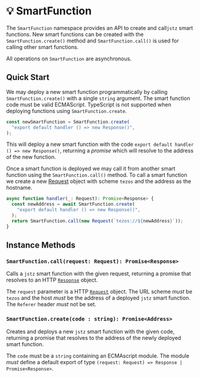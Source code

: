 # 💡 SmartFunction

The `SmartFunction` namespace provides an API to create and call`jstz` smart functions.
New smart functions can be created with the `SmartFunction.create()` method
and `SmartFunction.call()` is used for calling other smart functions.

All operations on `SmartFunction` are asynchronous.

## Quick Start

We may deploy a new smart function programmatically by calling `SmartFunction.create()` with a single `string` argument.
The smart function code must be valid ECMAScript. TypeScript is not supported when deploying functions using
`SmartFunction.create`.

```typescript
const newSmartFunction = SmartFunction.create(
  "export default handler () => new Response()",
);
```

This will deploy a new smart function with the code `export default handler () => new Response()`,
returning a _promise_ which will resolve to the address of the new function.

Once a smart function is deployed we may call it from another smart function using the
`SmartFunction.call()` method. To call a smart function we create a new [Request](request.md) object with
scheme `tezos` and the address as the hostname.

```typescript
async function handler(_: Request): Promise<Response> {
  const newAddress = await SmartFunction.create(
    "export default handler () => new Response()",
  );
  return SmartFunction.call(new Request(`tezos://${newAddress}`));
}
```

## Instance Methods

### `SmartFunction.call(request: Request): Promise<Response>`

Calls a `jstz` smart function with the given request, returning a promise that resolves to an
HTTP [`Response`](response.md) object.

The `request` parameter is a HTTP [`Request`](request.md) object.
The URL scheme _must_ be `tezos` and the host _must_ be the address of a deployed `jstz` smart function.
The `Referer` header _must_ not be set.

### `SmartFunction.create(code : string): Promise<Address>`

Creates and deploys a new `jstz` smart function with the given code, returning a promise that resolves to the address of the newly deployed smart function.

The `code` must be a `string` containing an ECMAscript module.
The module _must_ define a default export of type `(request: Request) => Response | Promise<Response>`.
